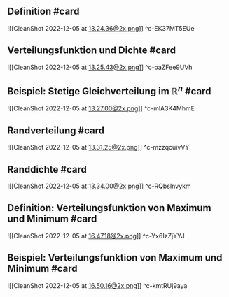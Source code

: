 ## Definition #card 
![[CleanShot 2022-12-05 at 13.24.36@2x.png]]
^c-EK37MT5EUe

## Verteilungsfunktion und Dichte #card 
![[CleanShot 2022-12-05 at 13.25.43@2x.png]]
^c-oaZFee9UVh

## Beispiel: Stetige Gleichverteilung im $\mathbb{R}^n$ #card 
![[CleanShot 2022-12-05 at 13.27.00@2x.png]]
^c-mlA3K4MhmE

## Randverteilung #card 
![[CleanShot 2022-12-05 at 13.31.25@2x.png]]
^c-mzzqcuivVY

## Randdichte #card 
![[CleanShot 2022-12-05 at 13.34.00@2x.png]]
^c-RQbsInvykm

## Definition: Verteilungsfunktion von Maximum und Minimum #card 
![[CleanShot 2022-12-05 at 16.47.18@2x.png]]
^c-Yx6IzZjYYJ

## Beispiel: Verteilungsfunktion von Maximum und Minimum #card 
![[CleanShot 2022-12-05 at 16.50.16@2x.png]]
^c-kmtRUj9aya